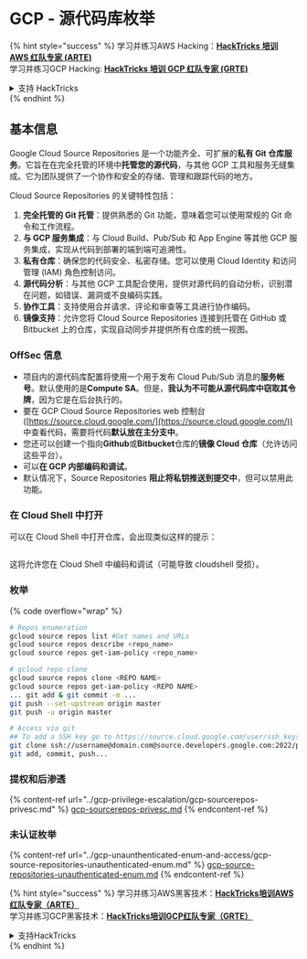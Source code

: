 # GCP - 源代码库枚举

{% hint style="success" %}
学习并练习AWS Hacking：<img src="/.gitbook/assets/image.png" alt="" data-size="line">[**HackTricks 培训 AWS 红队专家 (ARTE)**](https://training.hacktricks.xyz/courses/arte)<img src="/.gitbook/assets/image.png" alt="" data-size="line">\
学习并练习GCP Hacking: <img src="/.gitbook/assets/image (2).png" alt="" data-size="line">[**HackTricks 培训 GCP 红队专家 (GRTE)**<img src="/.gitbook/assets/image (2).png" alt="" data-size="line">](https://training.hacktricks.xyz/courses/grte)

<details>

<summary>支持 HackTricks</summary>

* 查看[**订阅计划**](https://github.com/sponsors/carlospolop)!
* **加入** 💬 [**Discord 群组**](https://discord.gg/hRep4RUj7f) 或 [**电报群组**](https://t.me/peass) 或 **关注**我们的 **Twitter** 🐦 [**@hacktricks\_live**](https://twitter.com/hacktricks\_live)**.**
* 通过向 [**HackTricks**](https://github.com/carlospolop/hacktricks) 和 [**HackTricks Cloud**](https://github.com/carlospolop/hacktricks-cloud) github 仓库提交 PR 来分享黑客技巧。

</details>
{% endhint %}

## 基本信息 <a href="#reviewing-cloud-git-repositories" id="reviewing-cloud-git-repositories"></a>

Google Cloud Source Repositories 是一个功能齐全、可扩展的**私有 Git 仓库服务**。它旨在在完全托管的环境中**托管您的源代码**，与其他 GCP 工具和服务无缝集成。它为团队提供了一个协作和安全的存储、管理和跟踪代码的地方。

Cloud Source Repositories 的关键特性包括：

1. **完全托管的 Git 托管**：提供熟悉的 Git 功能，意味着您可以使用常规的 Git 命令和工作流程。
2. **与 GCP 服务集成**：与 Cloud Build、Pub/Sub 和 App Engine 等其他 GCP 服务集成，实现从代码到部署的端到端可追溯性。
3. **私有仓库**：确保您的代码安全、私密存储。您可以使用 Cloud Identity 和访问管理 (IAM) 角色控制访问。
4. **源代码分析**：与其他 GCP 工具配合使用，提供对源代码的自动分析，识别潜在问题，如错误、漏洞或不良编码实践。
5. **协作工具**：支持使用合并请求、评论和审查等工具进行协作编码。
6. **镜像支持**：允许您将 Cloud Source Repositories 连接到托管在 GitHub 或 Bitbucket 上的仓库，实现自动同步并提供所有仓库的统一视图。

### OffSec 信息 <a href="#reviewing-cloud-git-repositories" id="reviewing-cloud-git-repositories"></a>

* 项目内的源代码库配置将使用一个用于发布 Cloud Pub/Sub 消息的**服务帐号**。默认使用的是**Compute SA**。但是，**我认为不可能从源代码库中窃取其令牌**，因为它是在后台执行的。
* 要在 GCP Cloud Source Repositories web 控制台 ([https://source.cloud.google.com/](https://source.cloud.google.com/)) 中查看代码，需要将代码**默认放在主分支中**。
* 您还可以创建一个指向**Github**或**Bitbucket**仓库的**镜像 Cloud 仓库**（允许访问这些平台）。
* 可以**在 GCP 内部编码和调试**。
* 默认情况下，Source Repositories **阻止将私钥推送到提交中**，但可以禁用此功能。

### 在 Cloud Shell 中打开

可以在 Cloud Shell 中打开仓库，会出现类似这样的提示：

<figure><img src="../../../.gitbook/assets/image (325).png" alt=""><figcaption></figcaption></figure>

这将允许您在 Cloud Shell 中编码和调试（可能导致 cloudshell 受损）。

### 枚举

{% code overflow="wrap" %}
```bash
# Repos enumeration
gcloud source repos list #Get names and URLs
gcloud source repos describe <repo_name>
gcloud source repos get-iam-policy <repo_name>

# gcloud repo clone
gcloud source repos clone <REPO NAME>
gcloud source repos get-iam-policy <REPO NAME>
... git add & git commit -m ...
git push --set-upstream origin master
git push -u origin master

# Access via git
## To add a SSH key go to https://source.cloud.google.com/user/ssh_keys (no gcloud command)
git clone ssh://username@domain.com@source.developers.google.com:2022/p/<proj-name>/r/<repo-name>
git add, commit, push...
```
### 提权和后渗透

{% content-ref url="../gcp-privilege-escalation/gcp-sourcerepos-privesc.md" %}
[gcp-sourcerepos-privesc.md](../gcp-privilege-escalation/gcp-sourcerepos-privesc.md)
{% endcontent-ref %}

### 未认证枚举

{% content-ref url="../gcp-unaunthenticated-enum-and-access/gcp-source-repositories-unauthenticated-enum.md" %}
[gcp-source-repositories-unauthenticated-enum.md](../gcp-unaunthenticated-enum-and-access/gcp-source-repositories-unauthenticated-enum.md)
{% endcontent-ref %}

{% hint style="success" %}
学习并练习AWS黑客技术：<img src="/.gitbook/assets/image.png" alt="" data-size="line">[**HackTricks培训AWS红队专家（ARTE）**](https://training.hacktricks.xyz/courses/arte)<img src="/.gitbook/assets/image.png" alt="" data-size="line">\
学习并练习GCP黑客技术：<img src="/.gitbook/assets/image (2).png" alt="" data-size="line">[**HackTricks培训GCP红队专家（GRTE）**<img src="/.gitbook/assets/image (2).png" alt="" data-size="line">](https://training.hacktricks.xyz/courses/grte)

<details>

<summary>支持HackTricks</summary>

* 查看[**订阅计划**](https://github.com/sponsors/carlospolop)!
* **加入** 💬 [**Discord群组**](https://discord.gg/hRep4RUj7f) 或 [**电报群组**](https://t.me/peass) 或 **关注**我们的**Twitter** 🐦 [**@hacktricks\_live**](https://twitter.com/hacktricks\_live)**.**
* 通过向[**HackTricks**](https://github.com/carlospolop/hacktricks)和[**HackTricks Cloud**](https://github.com/carlospolop/hacktricks-cloud) github仓库提交PR来分享黑客技巧。

</details>
{% endhint %}
